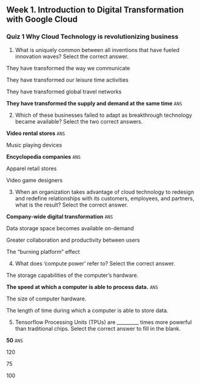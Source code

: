 ## Week 1. Introduction to Digital Transformation with Google Cloud

### Quiz 1 Why Cloud Technology is revolutionizing business

1. What is uniquely common between all inventions that have fueled innovation waves? Select the correct answer.

  They have transformed the way we communicate

  They have transformed our leisure time activities

  They have transformed global travel networks

  **They have transformed the supply and demand at the same time** `ANS`

2. Which of these businesses failed to adapt as breakthrough technology became available? Select the two correct answers.

  **Video rental stores** `ANS`

  Music playing devices

  **Encyclopedia companies** `ANS`

  Apparel retail stores

  Video game designers

3. When an organization takes advantage of cloud technology to redesign and redefine relationships with its customers, employees, and partners, what is the result? Select the correct answer.

  **Company-wide digital transformation** `ANS`

  Data storage space becomes available on-demand

  Greater collaboration and productivity between users

  The “burning platform” effect 

4. What does ‘compute power’ refer to? Select the correct answer.

  The storage capabilities of the computer’s hardware.

  **The speed at which a computer is able to process data.** `ANS`

  The size of computer hardware.

  The length of time during which a computer is able to store data.

5. Tensorflow Processing Units (TPUs) are _________ times more powerful than traditional chips. Select the correct answer to fill in the blank.

  **50** `ANS`

  120 

  75 

  100 


